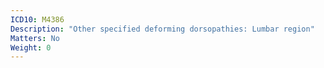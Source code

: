 ```yaml
---
ICD10: M4386
Description: "Other specified deforming dorsopathies: Lumbar region"
Matters: No
Weight: 0
---
```

